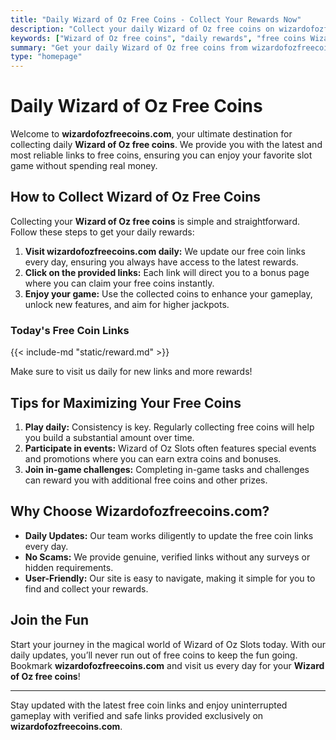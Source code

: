 ```yaml
---
title: "Daily Wizard of Oz Free Coins - Collect Your Rewards Now"
description: "Collect your daily Wizard of Oz free coins on wizardofozfreecoins.com. Get the latest and most reliable links to free coins and enjoy your favorite slot game without spending real money."
keywords: ["Wizard of Oz free coins", "daily rewards", "free coins Wizard of Oz", "bonus links", "slots free coins"]
summary: "Get your daily Wizard of Oz free coins from wizardofozfreecoins.com. Click here for the latest updates and enjoy uninterrupted gameplay with our verified and safe links."
type: "homepage"
---
```


# Daily Wizard of Oz Free Coins

Welcome to **wizardofozfreecoins.com**, your ultimate destination for collecting daily **Wizard of Oz free coins**. We provide you with the latest and most reliable links to free coins, ensuring you can enjoy your favorite slot game without spending real money.

## How to Collect Wizard of Oz Free Coins

Collecting your **Wizard of Oz free coins** is simple and straightforward. Follow these steps to get your daily rewards:

1. **Visit wizardofozfreecoins.com daily:** We update our free coin links every day, ensuring you always have access to the latest rewards.
2. **Click on the provided links:** Each link will direct you to a bonus page where you can claim your free coins instantly.
3. **Enjoy your game:** Use the collected coins to enhance your gameplay, unlock new features, and aim for higher jackpots.

### Today's Free Coin Links

{{< include-md "static/reward.md" >}}

Make sure to visit us daily for new links and more rewards!

## Tips for Maximizing Your Free Coins

1. **Play daily:** Consistency is key. Regularly collecting free coins will help you build a substantial amount over time.
2. **Participate in events:** Wizard of Oz Slots often features special events and promotions where you can earn extra coins and bonuses.
3. **Join in-game challenges:** Completing in-game tasks and challenges can reward you with additional free coins and other prizes.

## Why Choose Wizardofozfreecoins.com?

- **Daily Updates:** Our team works diligently to update the free coin links every day.
- **No Scams:** We provide genuine, verified links without any surveys or hidden requirements.
- **User-Friendly:** Our site is easy to navigate, making it simple for you to find and collect your rewards.

## Join the Fun

Start your journey in the magical world of Wizard of Oz Slots today. With our daily updates, you’ll never run out of free coins to keep the fun going. Bookmark **wizardofozfreecoins.com** and visit us every day for your **Wizard of Oz free coins**!

---

Stay updated with the latest free coin links and enjoy uninterrupted gameplay with verified and safe links provided exclusively on **wizardofozfreecoins.com**.